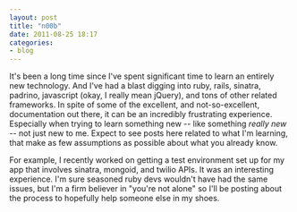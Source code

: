 ```yaml
---
layout: post
title: "n00b"
date: 2011-08-25 18:17
categories: 
- blog
---
```


It's been a long time since I've spent significant time to learn an
entirely new technology. And I've had a blast digging into ruby, rails,
sinatra, padrino, javascript (okay, I really mean jQuery), and tons of
other related frameworks. In spite of some of the excellent, and
not-so-excellent, documentation out there, it can be an incredibly
frustrating experience. Especially when trying to learn something new --
like something *really new* -- not just new to me. Expect to see posts
here related to what I'm learning, that make as few assumptions as
possible about what you already know.

For example, I recently worked on getting a test environment set up for
my app that involves sinatra, mongoid, and twilio APIs. It was an
interesting experience. I'm sure seasoned ruby devs wouldn't have had
the same issues, but I'm a firm believer in "you're not alone" so I'll
be posting about the process to hopefully help someone else in my shoes.
